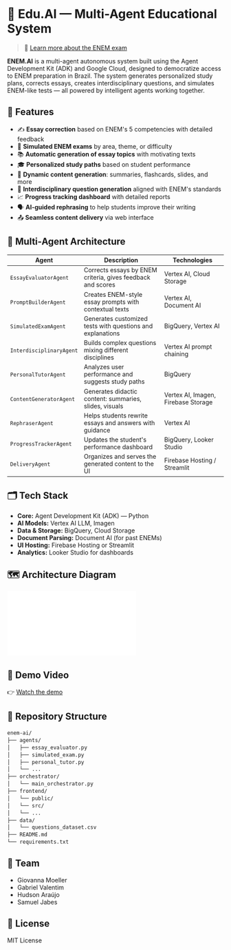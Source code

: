 # 📘 Edu.AI — Multi-Agent Educational System

> 📎 [Learn more about the ENEM exam](./about_enem.md)

**ENEM.AI** is a multi-agent autonomous system built using the Agent Development Kit (ADK) and Google Cloud, designed to democratize access to ENEM preparation in Brazil. The system generates personalized study plans, corrects essays, creates interdisciplinary questions, and simulates ENEM-like tests — all powered by intelligent agents working together.

## 🚀 Features

- ✍️ **Essay correction** based on ENEM's 5 competencies with detailed feedback
- 🧪 **Simulated ENEM exams** by area, theme, or difficulty
- 📚 **Automatic generation of essay topics** with motivating texts
- 🎓 **Personalized study paths** based on student performance
- 🎥 **Dynamic content generation**: summaries, flashcards, slides, and more
- 🧩 **Interdisciplinary question generation** aligned with ENEM's standards
- 📈 **Progress tracking dashboard** with detailed reports
- 🗣️ **AI-guided rephrasing** to help students improve their writing
- 📤 **Seamless content delivery** via web interface

## 🧠 Multi-Agent Architecture

| Agent                    | Description                                                 | Technologies                        |
| ------------------------ | ----------------------------------------------------------- | ----------------------------------- |
| `EssayEvaluatorAgent`    | Corrects essays by ENEM criteria, gives feedback and scores | Vertex AI, Cloud Storage            |
| `PromptBuilderAgent`     | Creates ENEM-style essay prompts with contextual texts      | Vertex AI, Document AI              |
| `SimulatedExamAgent`     | Generates customized tests with questions and explanations  | BigQuery, Vertex AI                 |
| `InterdisciplinaryAgent` | Builds complex questions mixing different disciplines       | Vertex AI prompt chaining           |
| `PersonalTutorAgent`     | Analyzes user performance and suggests study paths          | BigQuery                            |
| `ContentGeneratorAgent`  | Generates didactic content: summaries, slides, visuals      | Vertex AI, Imagen, Firebase Storage |
| `RephraserAgent`         | Helps students rewrite essays and answers with guidance     | Vertex AI                           |
| `ProgressTrackerAgent`   | Updates the student's performance dashboard                 | BigQuery, Looker Studio             |
| `DeliveryAgent`          | Organizes and serves the generated content to the UI        | Firebase Hosting / Streamlit        |

## 🗂️ Tech Stack

- **Core:** Agent Development Kit (ADK) — Python
- **AI Models:** Vertex AI LLM, Imagen
- **Data & Storage:** BigQuery, Cloud Storage
- **Document Parsing:** Document AI (for past ENEMs)
- **UI Hosting:** Firebase Hosting or Streamlit
- **Analytics:** Looker Studio for dashboards

## 🗺️ Architecture Diagram

![Architecture Diagram](./docs/Architecture.pdf)

## 🎥 Demo Video

👉 [Watch the demo](https://link-to-your-video.com)

## 📂 Repository Structure

```bash
enem-ai/
├── agents/
│   ├── essay_evaluator.py
│   ├── simulated_exam.py
│   ├── personal_tutor.py
│   └── ...
├── orchestrator/
│   └── main_orchestrator.py
├── frontend/
│   └── public/
│   └── src/
│   └── ...
├── data/
│   └── questions_dataset.csv
├── README.md
└── requirements.txt
```

## 👥 Team

- Giovanna Moeller
- Gabriel Valentim
- Hudson Araújo
- Samuel Jabes

## 📜 License

MIT License
